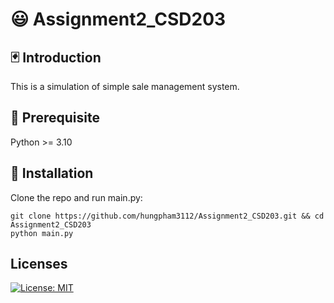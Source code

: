 # :smiley: Assignment2_CSD203

## 🃏 Introduction

This is a simulation of simple sale management system.

## 🐍 Prerequisite

Python >= 3.10

## 🚀 Installation

Clone the repo and run main.py:

```pwsh
git clone https://github.com/hungpham3112/Assignment2_CSD203.git && cd Assignment2_CSD203
python main.py
```

## Licenses
[![License: MIT](https://img.shields.io/badge/License-MIT-yellow.svg)](https://opensource.org/licenses/MIT)
